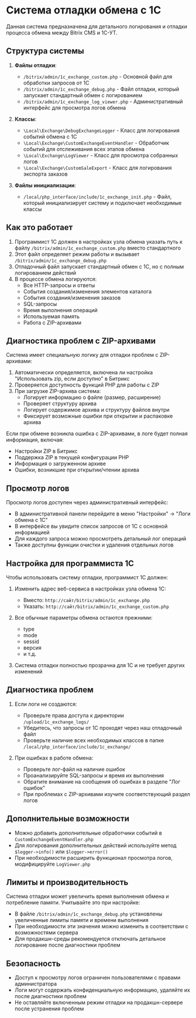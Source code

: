 # Система отладки обмена с 1С

Данная система предназначена для детального логирования и отладки процесса обмена между Bitrix CMS и 1С-УТ.

## Структура системы

1. **Файлы отладки**:

    - `/bitrix/admin/1c_exchange_custom.php` - Основной файл для обработки запросов от 1С
    - `/bitrix/admin/1c_exchange_debug.php` - Файл отладки, который запускает стандартный обмен с логированием
    - `/bitrix/admin/1c_exchange_log_viewer.php` - Административный интерфейс для просмотра логов обмена

2. **Классы**:

    - `\Local\Exchange\DebugExchangeLogger` - Класс для логирования событий обмена с 1С
    - `\Local\Exchange\CustomExchangeEventHandler` - Обработчик событий для отслеживания всех этапов обмена
    - `\Local\Exchange\LogViewer` - Класс для просмотра собранных логов
    - `\Local\Exchange\CustomSaleExport` - Класс для логирования экспорта заказов

3. **Файлы инициализации**:
    - `/local/php_interface/include/1c_exchange_init.php` - Файл, который инициализирует систему и подключает необходимые классы

## Как это работает

1. Программист 1С должен в настройках узла обмена указать путь к файлу `/bitrix/admin/1c_exchange_custom.php` вместо стандартного
2. Этот файл определяет режим работы и вызывает `/bitrix/admin/1c_exchange_debug.php`
3. Отладочный файл запускает стандартный обмен с 1С, но с полным логированием действий
4. В процессе обмена логируются:
    - Все HTTP-запросы и ответы
    - События создания/изменения элементов каталога
    - События создания/изменения заказов
    - SQL-запросы
    - Время выполнения операций
    - Используемая память
    - Работа с ZIP-архивами

## Диагностика проблем с ZIP-архивами

Система имеет специальную логику для отладки проблем с ZIP-архивами:

1. Автоматически определяется, включена ли настройка "Использовать zip, если доступно" в Битрикс
2. Проверяется доступность функций PHP для работы с ZIP
3. При загрузке ZIP-архива система:
    - Логирует информацию о файле (размер, расширение)
    - Проверяет структуру архива
    - Логирует содержимое архива и структуру файлов внутри
    - Фиксирует возможные ошибки при открытии и распаковке архива

Если при обмене возникла ошибка с ZIP-архивами, в логе будет полная информация, включая:

-   Настройки ZIP в Битрикс
-   Поддержка ZIP в текущей конфигурации PHP
-   Информация о загруженном архиве
-   Ошибки, возникшие при открытии/чтении архива

## Просмотр логов

Просмотр логов доступен через административный интерфейс:

-   В административной панели перейдите в меню "Настройки" -> "Логи обмена с 1С"
-   В интерфейсе вы увидите список запросов от 1С с основной информацией
-   Для каждого запроса можно просмотреть детальный лог операций
-   Также доступны функции очистки и удаления отдельных логов

## Настройка для программиста 1С

Чтобы использовать систему отладки, программист 1С должен:

1. Изменить адрес веб-сервиса в настройках узла обмена 1С:

    - Вместо: `http://сайт/bitrix/admin/1c_exchange.php`
    - Указать: `http://сайт/bitrix/admin/1c_exchange_custom.php`

2. Все обычные параметры обмена остаются прежними:

    - type
    - mode
    - sessid
    - версия
    - и т.д.

3. Система отладки полностью прозрачна для 1С и не требует других изменений

## Диагностика проблем

1. Если логи не создаются:

    - Проверьте права доступа к директории `/upload/1c_exchange_logs/`
    - Убедитесь, что запросы от 1С проходят через наш отладочный файл
    - Проверьте наличие всех необходимых классов в папке `/local/php_interface/include/1c_exchange/`

2. При ошибках в работе обмена:
    - Проверьте лог-файл на наличие ошибок
    - Проанализируйте SQL-запросы и время их выполнения
    - Обратите внимание на сообщения об ошибках в разделе "Лог ошибок"
    - При проблемах с ZIP-архивами изучите соответствующий раздел логов

## Дополнительные возможности

-   Можно добавить дополнительные обработчики событий в `CustomExchangeEventHandler.php`
-   Для логирования дополнительных действий используйте метод `$logger->info()` или `$logger->error()`
-   При необходимости расширить функционал просмотра логов, модифицируйте `LogViewer.php`

## Лимиты и производительность

Система отладки может увеличить время выполнения обмена и потребление памяти. Учитывайте это при настройке:

-   В файле `/bitrix/admin/1c_exchange_debug.php` установлены увеличенные лимиты памяти и времени выполнения
-   При необходимости эти значения можно изменить в соответствии с возможностями сервера
-   Для продакшн-среды рекомендуется отключать детальное логирование после диагностики проблем

## Безопасность

-   Доступ к просмотру логов ограничен пользователями с правами администратора
-   Логи могут содержать конфиденциальную информацию, удаляйте их после диагностики проблем
-   Не оставляйте включенным режим отладки на продакшн-сервере после устранения проблем
